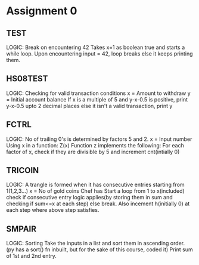 # Assignment 0 

## TEST
LOGIC: Break on encountering 42
Takes x=1 as boolean true and starts a while loop.
Upon encountering input = 42, loop breaks else it keeps printing them.

## HS08TEST
LOGIC: Checking for valid transaction conditions
x = Amount to withdraw
y = Initial account balance
If x is a multiple of 5 and y-x-0.5 is positive, print y-x-0.5 upto 2 decimal places
else it isn't a valid transaction, print y


## FCTRL
LOGIC: No of trailing 0's is determined by factors 5 and 2.
x = Input number
Using x in a function: Z(x)
Function z implements the following:
For each factor of x, check if they are divisible by 5 and increment cnt(intially 0)

## TRICOIN
LOGIC: A trangle is formed when it has consecutive entries starting from 1(1,2,3...)
x = No of gold coins Chef has
Start a loop from 1 to x(included)
check if consecutive entry logic applies(by storing them in sum and checking if sum<=x at each step) else break.
Also incement h(initially 0) at each step where above step satisfies.

## SMPAIR
LOGIC: Sorting
Take the inputs in a list and sort them in ascending order. 
(py has a sort() fn inbuilt, but for the sake of this course, coded it)
Print sum of 1st and 2nd entry.

